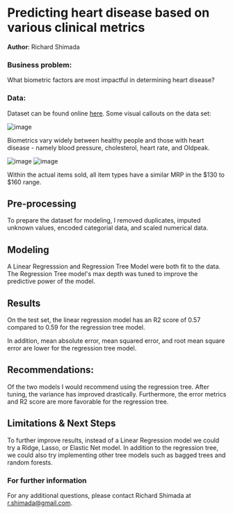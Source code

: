 # Predicting heart disease based on various clinical metrics 


**Author**: Richard Shimada

### Business problem:

What biometric factors are most impactful in determining heart disease?

### Data:
Dataset can be found online [here](https://www.kaggle.com/datasets/fedesoriano/heart-failure-prediction). Some visual callouts on the data set:


![image](https://github.com/Richard-Shimada/Project-2/blob/main/boxplot%20of%20biometrics.png)

Biometrics vary widely between healthy people and those with heart disease - namely blood pressure, cholesterol, heart rate, and Oldpeak.


![image](https://github.com/Richard-Shimada/Project-2/blob/main/catplot.png)
![image](https://github.com/Richard-Shimada/Project-2/blob/main/catplot2.png)

Within the actual items sold, all item types have a similar MRP in the $130 to $160 range.

## Pre-processing
To prepare the dataset for modeling, I removed duplicates, imputed unknown values, encoded categorial data, and scaled numerical data.


## Modeling

A Linear Regresssion and Regression Tree Model were both fit to the data. The Regression Tree model's max depth was tuned to improve the predictive power of the model.

## Results

On the test set, the linear regression model has an R2 score of 0.57 compared to 0.59 for the regression tree model. 

In addition, mean absolute error, mean squared error, and root mean square error are lower for the regression tree model.



## Recommendations:

Of the two models I would recommend using the regression tree. After tuning, the variance has improved drastically. Furthermore, the error metrics and R2 score are more favorable for the regression tree.


## Limitations & Next Steps

To further improve results, instead of a Linear Regression model we could try a Ridge, Lasso, or Elastic Net model. In addition to the regression tree, we could also try implementing other tree models such as bagged trees and random forests.


### For further information

For any additional questions, please contact Richard Shimada at r.shimada@gmail.com.
